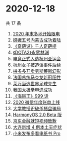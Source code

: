 # 2020-12-18

共 17 条

<!-- BEGIN -->
<!-- 最后更新时间 Fri Dec 18 2020 23:06:21 GMT+0800 (CST) -->

1. [2020 年末多地开始限电](https://www.zhihu.com/search?q=限电)
2. [嫦娥五号内蒙古成功着陆](https://www.zhihu.com/search?q=嫦娥五号)
3. [《奇葩说》千人奇葩捞](https://www.zhihu.com/search?q=奇葩说)
4. [《DOTA2》永雾林渊](https://www.zhihu.com/search?q=dota2)
5. [电竞正式入选杭州亚运会](https://www.zhihu.com/search?q=电竞入亚)
6. [杭州女子被造谣事件后续](https://www.zhihu.com/search?q=女子被冤枉出轨)
7. [拼多多开卖劳斯莱斯幻影](https://www.zhihu.com/search?q=拼多多劳斯莱斯)
8. [法国总统马克龙新冠阳性](https://www.zhihu.com/search?q=马克龙新冠)
9. [莱万当选世界足球先生](https://www.zhihu.com/search?q=莱万)
10. [我国太极拳申遗成功](https://www.zhihu.com/search?q=太极拳)
11. [《海贼王》999 话](https://www.zhihu.com/search?q=海贼王)
12. [2020 微信年度账单上线](https://www.zhihu.com/search?q=微信年度账单)
13. [大学教授识破杀猪盘骗局](https://www.zhihu.com/search?q=杀猪盘)
14. [HarmonyOS 2.0 Beta 版](https://www.zhihu.com/search?q=鸿蒙os2.0)
15. [京东金融就短视频致歉](https://www.zhihu.com/search?q=京东金融)
16. [大连新增 4 例本土无症状](https://www.zhihu.com/search?q=大连疫情)
17. [小米发布多看电纸书 Pro](https://www.zhihu.com/search?q=小米电纸书)

<!-- END -->
